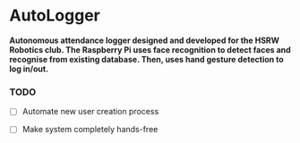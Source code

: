 # AutoLogger
**Autonomous attendance logger designed and developed for the HSRW Robotics club. The Raspberry Pi uses face recognition to detect faces and recognise from existing database. Then, uses hand gesture detection to log in/out.**


### TODO
- [ ] Automate new user creation process
- [ ] Make system completely hands-free


